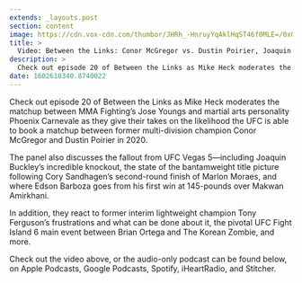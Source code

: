 ```yaml
--- 
extends: _layouts.post 
section: content 
image: https://cdn.vox-cdn.com/thumbor/JHRh_-HnruyYqAklHqST46f0MLE=/0x0:1920x1080/fit-in/1200x630/filters:fill(ffffff)/cdn.vox-cdn.com/uploads/chorus_asset/file/21955342/BTL_EP20_THUMB.jpg 
title: > 
  Video: Between the Links: Conor McGregor vs. Dustin Poirier, Joaquin Buckley’s KO, Tony Ferguson’s frustrations 
description: > 
  Check out episode 20 of Between the Links as Mike Heck moderates the matchup between MMA Fighting’s Jose Youngs and martial arts personality Phoenix Carnevale as they give their takes on the likelihood the UFC is able to book a matchup between former multi-division champion Conor McGregor and Dustin Poirier in 2020.The panel also discusses the fallout from UFC Vegas 5—including Joaquin Buckley’s incredible knockout, the state of the bantamweight title picture following Cory Sandhagen’s second-round finish of Marlon Moraes, and where Edson Barboza goes from his first win at 145-pounds over Makwan Amirkhani.In addition, they react to former interim lightweight champion Tony Ferguson’s frustrations and what can be done about it, the pivotal UFC Fight Island 6 main event between Brian Ortega and The Korean Zombie, and more.Check out the video above, or the audio-only podcast can be found below, on Apple Podcasts, Google Podcasts, Spotify, iHeartRadio, and Stitcher. 
date: 1602610340.8740022 
--- 
```

Check out episode 20 of Between the Links as Mike Heck moderates the matchup between MMA Fighting’s Jose Youngs and martial arts personality Phoenix Carnevale as they give their takes on the likelihood the UFC is able to book a matchup between former multi-division champion Conor McGregor and Dustin Poirier in 2020.

The panel also discusses the fallout from UFC Vegas 5—including Joaquin Buckley’s incredible knockout, the state of the bantamweight title picture following Cory Sandhagen’s second-round finish of Marlon Moraes, and where Edson Barboza goes from his first win at 145-pounds over Makwan Amirkhani.

In addition, they react to former interim lightweight champion Tony Ferguson’s frustrations and what can be done about it, the pivotal UFC Fight Island 6 main event between Brian Ortega and The Korean Zombie, and more.

Check out the video above, or the audio-only podcast can be found below, on Apple Podcasts, Google Podcasts, Spotify, iHeartRadio, and Stitcher.